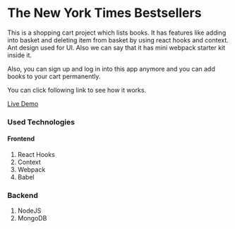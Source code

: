 # The New York Times Bestsellers

This is a shopping cart project which lists books. It has features like adding into basket and deleting item from basket by using react hooks and context. Ant design used for UI. Also we can say that it has mini webpack starter kit inside it.

Also, you can sign up and log in into this app anymore and you can add books to your cart permanently.

You can click following link to see how it works.

[Live Demo](https://app-nytimes.herokuapp.com/)

### Used Technologies
#### Frontend
 1. React Hooks
 2. Context
 2. Webpack
 4. Babel

### Backend
 1. NodeJS
 2. MongoDB
 
